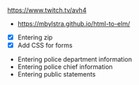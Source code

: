 https://www.twitch.tv/avh4

 - https://mbylstra.github.io/html-to-elm/

 - [x] Entering zip
 - [x] Add CSS for forms
 - Entering police department information
 - Entering police chief information
 - Entering public statements

